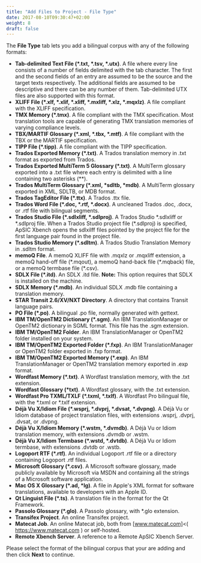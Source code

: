 ```yaml
---
title: "Add Files to Project - File Type"
date: 2017-08-10T09:30:47+02:00
weight: 8
draft: false
---
```


The **File Type** tab lets you add a bilingual corpus with any of the following formats:

*	**Tab-delimited Text File (*.txt, *.tsv, *.utx)**. A file where every line consists of a number of fields 
	delimited with the tab character. The first and the second fields of an entry are assumed to be the source 
	and the target texts respectively. The additional fields are assumed to be descriptive and there can be any 
	number of them. Tab-delimited UTX files are also supported with this format. 
*	**XLIFF File (*.xlf, *.xlif, *.xliff, *.mxliff, *.xlz, *.mqxlz)**. A file compliant with the XLIFF specification.
*	**TMX Memory (*.tmx)**. A file compliant with the TMX specification. Most translation tools are capable of generating
	TMX translation memories of varying compliance levels.
*	**TBX/MARTIF Glossary (*.xml, *.tbx, *.mtf)**. A file compliant with the TBX or the MARTIF specification.
*	**TIPP File (*.tipp)**. A file compliant with the TIPP specification.
*	**Trados Exported Memory (*.txt)**. A Trados translation memory in .txt format as exported from Trados.
*	**Trados Exported MultiTerm 5 Glossary (*.txt)**. A MultiTerm glossary exported into a .txt file where each entry is 
	delimited with a line containing two asterisks (\*\*).
*	**Trados MultiTerm Glossary (*.xml, *sdltb, *mdb)**. A MultiTerm glossary exported in XML, SDLTB, or MDB format.
*	**Trados TagEditor File (*.ttx)**. A Trados .ttx file.
*	**Trados Word File (*.doc, *.rtf, *.docx)**. A uncleaned Trados .doc, .docx, or .rtf file with bilingual segments.
*	**Trados Studio File (*.sdlxliff, *.sdlproj)**. A Trados Studio \*.sdlxliff or \*.sdlproj file. When a Trados Studio 
	project file (*.sdlproj) is specified, ApSIC Xbench opens the sdlxilff files pointed by the project file for the 
	first language pair found in the project file.
*	**Trados Studio Memory (*.sdltm)**. A Trados Studio Translation Memory in .sdltm format.
*	**memoQ File**. A memoQ XLIFF file with .mqxlz or .mqxliff extension, a memoQ hand-off file (\*.mqout), a memoQ hand-back
	file (\*.mqback) file, or a memoQ termbase file (\*.csv). 
*	**SDLX File (\*.itd)**. An SDLX .itd file. **Note:** This option requires that SDLX is installed on the machine. 
*	**SDLX Memory (\*.mdb)**. An individual SDLX .mdb file containing a translation memory.
*	**STAR Transit 2.6/XV/NXT Directory**. A directory that contains Transit language pairs.
*	**PO File (*.po)**. A bilingual .po file, normally generated with gettext.
*	**IBM TM/OpenTM2 Dictionary (*.sgm)**. An IBM TranslationManager or OpenTM2 dictionary in SGML format. 
	This file has the .sgm extension.
*	**IBM TM/OpenTM2 Folder**. An IBM TranslationManager or OpenTM2 folder installed on your system.
*	**IBM TM/OpenTM2 Exported Folder (*.fxp)**. An IBM TranslationManager or OpenTM2 folder exported in .fxp format.
*	**IBM TM/OpenTM2 Exported Memory (*.exp)**. An IBM TranslationManager or OpenTM2 translation memory exported in .exp format.
*	**Wordfast Memory (*.txt)**. A Wordfast translation memory, with the .txt extension.
*	**Wordfast Glossary (*txt)**. A Wordfast glossary, with the .txt extension.
*	**Wordfast Pro TXML/TXLF (*.txml, *.txlf)**. A Wordfast Pro bilingual file, with the *.txml or *.txlf extension.
*	**Déjà Vu X/Idiom File (*.wsprj, *.dvprj, *.dvsat, *.dvpng)**. A Déjà Vu or Idiom database of project translation files, with 
	extensions .wsprj, .dvprj, .dvsat, or .dvpng.
*	**Déjà Vu X/Idiom Memory (*.wstm, *.dvmdb)**. A Déjà Vu or Idiom translation memory, with extensions .dvmdb or .wstm.
*	**Déjà Vu X/Idiom Termbase (*.wstd, *.dvtdb)**. A Déjà Vu or Idiom termbase, with extensions .dvtdb or .wstb.
*	**Logoport RTF (*.rtf)**. An individual Logoport .rtf file or a directory containing Logoport .rtf files.
*	**Microsoft Glossary (*.csv)**. A Microsoft software glossary, made publicly available by Microsoft via MSDN and containing all 
	the strings of a Microsoft software application.
*	**Mac OS X Glossary (*.ad, *lg)**. A file in Apple's XML format for software translations, available to developers with an Apple ID.
*	**Qt Linguist File (*.ts)**. A translation file in the format for the Qt Framework.
*	**Passolo Glossary (*.glo)**. A Passolo glossary, with *.glo extension.
*	**Transifex Project**. An online Transifex project.
*	**Matecat Job**. An online Matecat job, both from [www.matecat.com]<( https://www.matecat.com ) or self-hosted.
*	**Remote Xbench Server**. A reference to a Remote ApSIC Xbench Server.

Please select the format of the bilingual corpus that your are adding and then click **Next** to continue.
